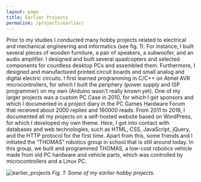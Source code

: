 ```yaml
---
layout: page
title: Earlier Projects
permalink: /projects/earlier/
---
```


Prior to my studies I conducted many hobby projects related to electrical and mechanical engineering and informatics (see fig. 1). For instance, I built several pieces of wooden furniture, a pair of speakers, a subwoofer, and an audio amplifier. I designed and built several quadcopters and selected components for countless desktop PCs and assembled them. Furthermore, I designed and manufactured printed circuit boards and small analog and digital electric circuits. I first learned programming in C/C++ on Atmel AVR microcontrollers, for which I built the periphery (power supply and ISP programmer) on my own (Arduino wasn’t really known yet). One of my larger projects was a custom PC Case in 2010, for which I got sponsors and which I documented in a project diary in the PC Games Hardware Forum that received about 2000 replies and 160000 reads. From 2011 to 2016, I documented all my projects on a self-hosted website based on WordPress, for which I developed my own theme. Here, I got into contact with databases and web technologies, such as HTML, CSS, JavaScript, jQuery, and the HTTP protocol for the first time. Apart from this, some friends and I initiated the “THOMAS” robotics group in school that is still around today. In this group, we built and programmed THOMAS, a low-cost robotics vehicle made from old PC hardware and vehicle parts, which was controlled by microcontrollers and a Linux PC.

![earlier_projects](/assets/projects/images/earlier_projects.png)
*Fig. 1: Some of my earlier hobby projects.*
